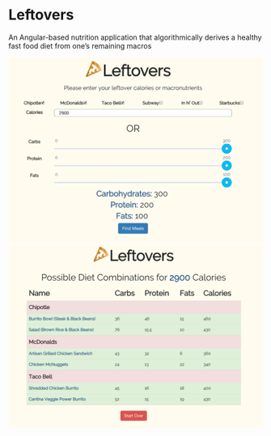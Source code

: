 # Leftovers
An Angular-based nutrition application that algorithmically derives a healthy fast food diet from one’s remaining macros

![Screenshot1](leftovers-options.png)
![Screenshot2](leftovers-result.png)